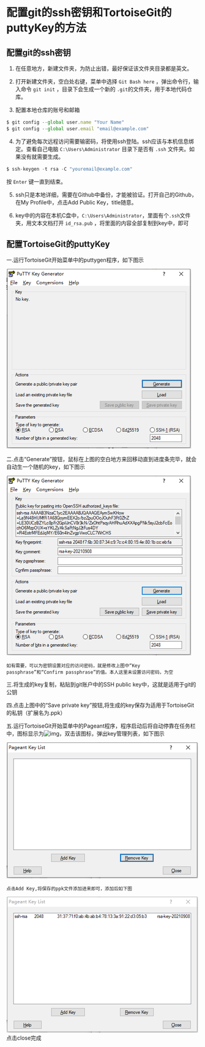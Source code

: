 # 配置git的ssh密钥和TortoiseGit的puttyKey的方法

## 配置git的ssh密钥

1. 在任意地方，新建文件夹，为防止出错，最好保证该文件夹目录都是英文。

2. 打开新建文件夹，空白处右键，菜单中选择 `Git Bash here` ，弹出命令行，输入命令 `git init` ，目录下会生成一个新的 `.git`的文件夹，用于本地代码仓库。

 

3. 配置本地仓库的账号和邮箱

```js
$ git config --global user.name "Your Name"
$ git config --global user.email "email@example.com"
```

4. 为了避免每次远程访问需要输密码，将使用ssh登陆。ssh应该与本机信息绑定。查看自己电脑 `C:\Users\Administrator` 目录下是否有 `.ssh` 文件夹。如果没有就需要生成。

```js
$ ssh-keygen -t rsa -C "youremail@example.com"
```

按 `Enter` 键一直到结束。

5. ssh只是本地详细，需要在Github中备份，才能被验证。打开自己的Github，在My Profile中，点击Add Public Key，title随意。

6. key中的内容在本机C盘中，`C:\Users\Administrator`，里面有个`.ssh`文件夹，用文本文档打开 `id_rsa.pub` ，将里面的内容全部复制到key中，即可

## 配置TortoiseGit的puttyKey

一.运行TortoiseGit开始菜单中的puttygen程序，如下图示 

 ![init画面](./image/Putty-Key-Init画面.png)

二.点击“Generate”按钮，鼠标在上图的空白地方来回移动直到进度条完毕，就会自动生一个随机的key，如下图示 

 ![generator画面](./image/Putty-Key-Generator画面.png)

```
如有需要，可以为密钥设置对应的访问密码，就是修改上图中“Key passphrase”和“Confirm passphrase”的值。本人这里未设置访问密码，为空
```

三.将生成的key复制，粘贴到git账户中的SSH public key中，这就是适用于git的公钥

四.点击上图中的“Save private key”按钮,将生成的key保存为适用于TortoiseGit的私钥（扩展名为.ppk）

五.运行TortoiseGit开始菜单中的Pageant程序，程序启动后将自动停靠在任务栏中，图标显示为![img](http://static.oschina.net/uploads/img/201603/04173630_lsY3.jpg)，双击该图标，弹出key管理列表，如下图示

 ![add画面](./image/Putty-Key-Add画面.png)

```
点击Add Key,将保存的ppk文件添加进来即可，添加后如下图
```

 ![added画面](./image/Putty-Key-Added画面.png)
点击close完成